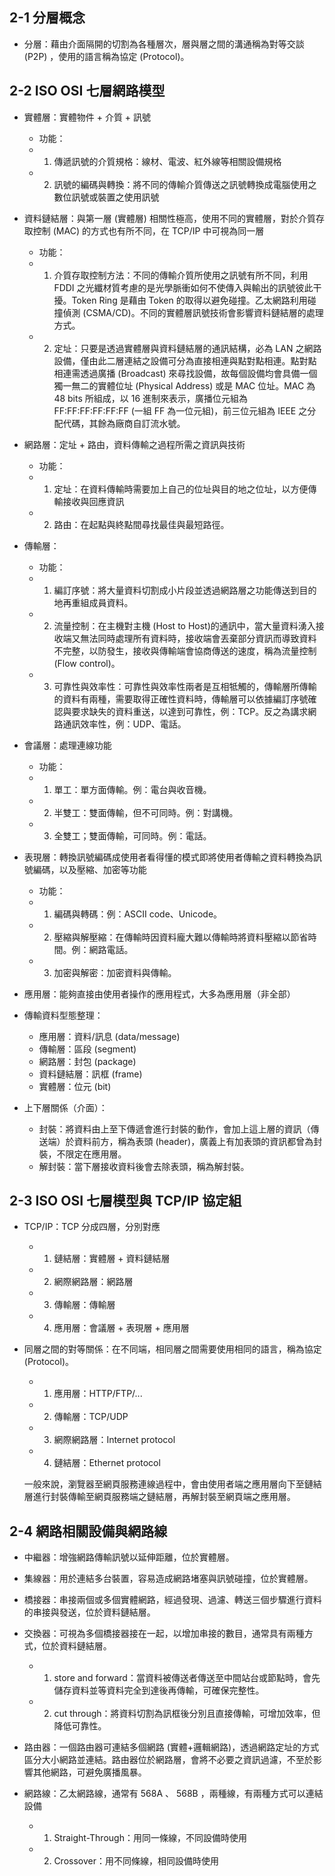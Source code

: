 ## 2-1 分層概念

- 分層：藉由介面隔開的切割為各種層次，層與層之間的溝通稱為對等交談 (P2P) ，使用的語言稱為協定 (Protocol)。

## 2-2 ISO OSI 七層網路模型

- 實體層：實體物件 + 介質 + 訊號
    
    - 功能：
    - 1. 傳遞訊號的介質規格：線材、電波、紅外線等相關設備規格
    - 2. 訊號的編碼與轉換：將不同的傳輸介質傳送之訊號轉換成電腦使用之數位訊號或裝置之使用訊號

- 資料鏈結層：與第一層 (實體層) 相關性極高，使用不同的實體層，對於介質存取控制 (MAC) 的方式也有所不同，在 TCP/IP 中可視為同一層

    - 功能：
    - 1. 介質存取控制方法：不同的傳輸介質所使用之訊號有所不同，利用 FDDI 之光纖材質考慮的是光學脈衝如何不使傳入與輸出的訊號彼此干擾。Token Ring 是藉由 Token 的取得以避免碰撞。乙太網路利用碰撞偵測 (CSMA/CD)。不同的實體層訊號技術會影響資料鏈結層的處理方式。
    - 2. 定址：只要是透過實體層與資料鏈結層的通訊結構，必為 LAN 之網路設備，僅由此二層連結之設備可分為直接相連與點對點相連。點對點相連需透過廣播 (Broadcast) 來尋找設備，故每個設備均會具備一個獨一無二的實體位址 (Physical Address) 或是 MAC 位址。MAC 為 48 bits 所組成，以 16 進制來表示，廣播位元組為 FF:FF:FF:FF:FF:FF (一組 FF 為一位元組)，前三位元組為 IEEE 之分配代碼，其餘為廠商自訂流水號。

- 網路層：定址 + 路由，資料傳輸之過程所需之資訊與技術

    - 功能：
    - 1. 定址：在資料傳輸時需要加上自己的位址與目的地之位址，以方便傳輸接收與回應資訊
    - 2. 路由：在起點與終點間尋找最佳與最短路徑。

- 傳輸層：
    
    - 功能：
    - 1. 編訂序號：將大量資料切割成小片段並透過網路層之功能傳送到目的地再重組成員資料。
    - 2. 流量控制：在主機對主機 (Host to Host)的通訊中，當大量資料湧入接收端又無法同時處理所有資料時，接收端會丟棄部分資訊而導致資料不完整，以防發生，接收與傳輸端會協商傳送的速度，稱為流量控制 (Flow control)。
    - 3. 可靠性與效率性：可靠性與效率性兩者是互相牴觸的，傳輸層所傳輸的資料有兩種，需要取得正確性資料時，傳輸層可以依據編訂序號確認與要求缺失的資料重送，以達到可靠性，例：TCP。反之為講求網路通訊效率性，例：UDP、電話。

- 會議層：處理連線功能

    - 功能：
    - 1. 單工：單方面傳輸。例：電台與收音機。
    - 2. 半雙工：雙面傳輸，但不可同時。例：對講機。
    - 3. 全雙工；雙面傳輸，可同時。例：電話。

- 表現層：轉換訊號編碼成使用者看得懂的模式即將使用者傳輸之資料轉換為訊號編碼，以及壓縮、加密等功能

    - 功能：
    - 1. 編碼與轉碼：例：ASCII code、Unicode。
    - 2. 壓縮與解壓縮：在傳輸時因資料龐大難以傳輸時將資料壓縮以節省時間。例：網路電話。
    - 3. 加密與解密：加密資料與傳輸。

- 應用層：能夠直接由使用者操作的應用程式，大多為應用層（非全部）

- 傳輸資料型態整理：
    - 應用層：資料/訊息 (data/message)
    - 傳輸層：區段 (segment)
    - 網路層：封包 (package)
    - 資料鏈結層：訊框 (frame)
    - 實體層：位元 (bit)

- 上下層關係（介面）：
    - 封裝：將資料由上至下傳遞會進行封裝的動作，會加上這上層的資訊（傳送端）於資料前方，稱為表頭 (header)，廣義上有加表頭的資訊都曾為封裝，不限定在應用層。
    - 解封裝：當下層接收資料後會去除表頭，稱為解封裝。

## 2-3 ISO OSI 七層模型與 TCP/IP 協定組

- TCP/IP：TCP 分成四層，分別對應   
    - 1. 鏈結層：實體層 + 資料鏈結層
    - 2. 網際網路層：網路層
    - 3. 傳輸層：傳輸層
    - 4. 應用層：會議層 + 表現層 + 應用層

- 同層之間的對等關係：在不同端，相同層之間需要使用相同的語言，稱為協定 (Protocol)。
    - 1. 應用層：HTTP/FTP/...
    - 2. 傳輸層：TCP/UDP
    - 3. 網際網路層：Internet protocol
    - 4. 鏈結層：Ethernet protocol

    一般來說，瀏覽器至網頁服務連線過程中，會由使用者端之應用層向下至鏈結層進行封裝傳輸至網頁服務端之鏈結層，再解封裝至網頁端之應用層。

## 2-4 網路相關設備與網路線

- 中繼器：增強網路傳輸訊號以延伸距離，位於實體層。

- 集線器：用於連結多台裝置，容易造成網路堵塞與訊號碰撞，位於實體層。

- 橋接器：串接兩個或多個實體網路，經過發現、過濾、轉送三個步驟進行資料的串接與發送，位於資料鏈結層。

- 交換器：可視為多個橋接器接在一起，以增加串接的數目，通常具有兩種方式，位於資料鏈結層。
    - 1. store and forward：當資料被傳送者傳送至中間站台或節點時，會先儲存資料並等資料完全到達後再傳輸，可確保完整性。
    - 2. cut through：將資料切割為訊框後分別且直接傳輸，可增加效率，但降低可靠性。

- 路由器：一個路由器可連結多個網路 (實體+邏輯網路)，透過網路定址的方式區分大小網路並連結。路由器位於網路層，會將不必要之資訊過濾，不至於影響其他網路，可避免廣播風暴。

- 網路線：乙太網路線，通常有 568A 、 568B ，兩種線，有兩種方式可以連結設備
    - 1. Straight-Through：用同一條線，不同設備時使用
    - 2. Crossover：用不同條線，相同設備時使用